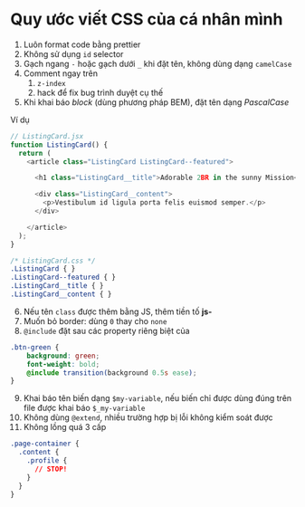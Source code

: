 # Quy ước viết CSS của cá nhân mình

1. Luôn format code bằng prettier
2. Không sử dụng `id` selector
3. Gạch ngang `-` hoặc gạch dưới `_` khi đặt tên, không dùng dạng `camelCase`
4. Comment ngay trên
   1. `z-index`
   2. hack để fix bug trình duyệt cụ thế
5. Khi khai báo *block* (dùng phương pháp BEM), đặt tên dạng *PascalCase*

Ví dụ

```js
// ListingCard.jsx
function ListingCard() {
  return (
    <article class="ListingCard ListingCard--featured">

      <h1 class="ListingCard__title">Adorable 2BR in the sunny Mission</h1>

      <div class="ListingCard__content">
        <p>Vestibulum id ligula porta felis euismod semper.</p>
      </div>

    </article>
  );
}
```

```css
/* ListingCard.css */
.ListingCard { }
.ListingCard--featured { }
.ListingCard__title { }
.ListingCard__content { }
```

6. Nếu tên `class` được thêm bằng JS, thêm tiền tố **js-**
7. Muốn bỏ border: dùng `0` thay cho `none`
8. `@include` đặt sau các property riêng biệt của

```scss
.btn-green {
    background: green;
    font-weight: bold;
    @include transition(background 0.5s ease);
}
```

9. Khai báo tên biến dạng `$my-variable`, nếu biến chỉ được dùng đúng trên file được khai báo `$_my-variable`
10. Không dùng `@extend`, nhiều trường hợp bị lỗi không kiểm soát được
11. Không lồng quá 3 cấp

```css
.page-container {
  .content {
    .profile {
      // STOP!
    }
  }
}
```



